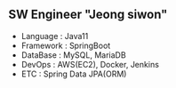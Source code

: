 ## SW Engineer "Jeong siwon"
 * Language : Java11
 * Framework : SpringBoot
 * DataBase : MySQL, MariaDB
 * DevOps : AWS(EC2), Docker, Jenkins
 * ETC : Spring Data JPA(ORM)
